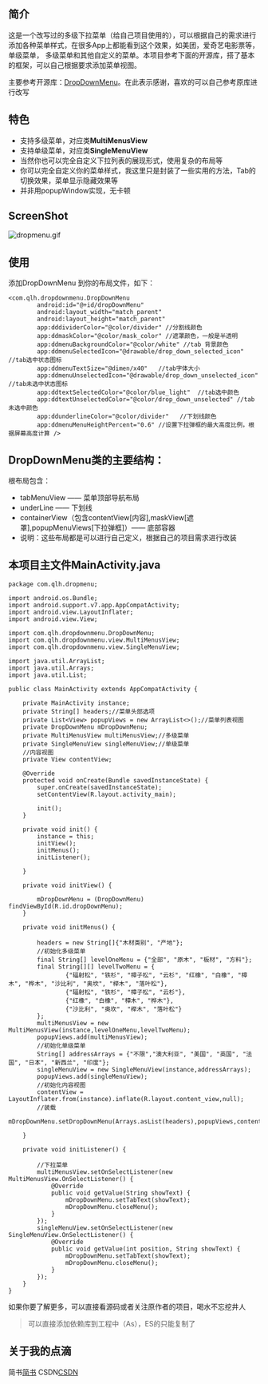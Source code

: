 ## 简介
这是一个改写过的多级下拉菜单（给自己项目使用的），可以根据自己的需求进行添加各种菜单样式，在很多App上都能看到这个效果，如美团，爱奇艺电影票等，单级菜单，
多级菜单和其他自定义的菜单。本项目参考下面的开源库，搭了基本的框架，可以自己根据要求添加菜单视图。

主要参考开源库：[DropDownMenu](https://github.com/dongjunkun/DropDownMenu)。在此表示感谢，喜欢的可以自己参考原库进行改写
## 特色
* 支持多级菜单，对应类**MultiMenusView**
* 支持单级菜单，对应类**SingleMenuView**
* 当然你也可以完全自定义下拉列表的展现形式，使用复杂的布局等
* 你可以完全自定义你的菜单样式，我这里只是封装了一些实用的方法，Tab的切换效果，菜单显示隐藏效果等
* 并非用popupWindow实现，无卡顿
## ScreenShot
![dropmenu.gif](http://note.youdao.com/yws/public/resource/7ef1d889de68ddafc07874e25cadfd57/xmlnote/8C9AEFB246474938BA5DA99FEFA087A0/10690)

## 使用
添加DropDownMenu 到你的布局文件，如下：
```
<com.qlh.dropdownmenu.DropDownMenu
        android:id="@+id/dropDownMenu"
        android:layout_width="match_parent"
        android:layout_height="match_parent"
        app:dddividerColor="@color/divider" //分割线颜色
        app:ddmaskColor="@color/mask_color" //遮罩颜色，一般是半透明
        app:ddmenuBackgroundColor="@color/white" //tab 背景颜色
        app:ddmenuSelectedIcon="@drawable/drop_down_selected_icon" //tab选中状态图标
        app:ddmenuTextSize="@dimen/x40"   //tab字体大小
        app:ddmenuUnselectedIcon="@drawable/drop_down_unselected_icon" //tab未选中状态图标
        app:ddtextSelectedColor="@color/blue_light"  //tab选中颜色
        app:ddtextUnselectedColor="@color/drop_down_unselected" //tab未选中颜色
        app:ddunderlineColor="@color/divider"   //下划线颜色
        app:ddmenuMenuHeightPercent="0.6" //设置下拉弹框的最大高度比例，根据屏幕高度计算 />
```

## DropDownMenu类的主要结构：

根布局包含：

* tabMenuView —— 菜单顶部导航布局
* underLine —— 下划线 
* containerView（包含contentView[内容],maskView[遮罩],popupMenuViews[下拉弹框]）—— 底部容器
*  说明：这些布局都是可以进行自己定义，根据自己的项目需求进行改装

## 本项目主文件MainActivity.java
```
package com.qlh.dropmenu;

import android.os.Bundle;
import android.support.v7.app.AppCompatActivity;
import android.view.LayoutInflater;
import android.view.View;

import com.qlh.dropdownmenu.DropDownMenu;
import com.qlh.dropdownmenu.view.MultiMenusView;
import com.qlh.dropdownmenu.view.SingleMenuView;

import java.util.ArrayList;
import java.util.Arrays;
import java.util.List;

public class MainActivity extends AppCompatActivity {

    private MainActivity instance;
    private String[] headers;//菜单头部选项
    private List<View> popupViews = new ArrayList<>();//菜单列表视图
    private DropDownMenu mDropDownMenu;
    private MultiMenusView multiMenusView;//多级菜单
    private SingleMenuView singleMenuView;//单级菜单
    //内容视图
    private View contentView;

    @Override
    protected void onCreate(Bundle savedInstanceState) {
        super.onCreate(savedInstanceState);
        setContentView(R.layout.activity_main);

        init();
    }

    private void init() {
        instance = this;
        initView();
        initMenus();
        initListener();

    }

    private void initView() {

        mDropDownMenu = (DropDownMenu) findViewById(R.id.dropDownMenu);
    }

    private void initMenus() {

        headers = new String[]{"木材类别", "产地"};
        //初始化多级菜单
        final String[] levelOneMenu = {"全部", "原木", "板材", "方料"};
        final String[][] levelTwoMenu = {
                {"辐射松", "铁杉", "樟子松", "云杉", "红橡", "白橡", "樟木", "桦木", "沙比利", "奥坎", "榉木", "落叶松"},
                {"辐射松", "铁杉", "樟子松", "云杉"},
                {"红橡", "白橡", "樟木", "桦木"},
                {"沙比利", "奥坎", "榉木", "落叶松"}
        };
        multiMenusView = new MultiMenusView(instance,levelOneMenu,levelTwoMenu);
        popupViews.add(multiMenusView);
        //初始化单级菜单
        String[] addressArrays = {"不限","澳大利亚", "美国", "英国", "法国", "日本", "新西兰", "印度"};
        singleMenuView = new SingleMenuView(instance,addressArrays);
        popupViews.add(singleMenuView);
        //初始化内容视图
        contentView = LayoutInflater.from(instance).inflate(R.layout.content_view,null);
        //装载
        mDropDownMenu.setDropDownMenu(Arrays.asList(headers),popupViews,contentView);

    }

    private void initListener() {

        //下拉菜单
        multiMenusView.setOnSelectListener(new MultiMenusView.OnSelectListener() {
            @Override
            public void getValue(String showText) {
                mDropDownMenu.setTabText(showText);
                mDropDownMenu.closeMenu();
            }
        });
        singleMenuView.setOnSelectListener(new SingleMenuView.OnSelectListener() {
            @Override
            public void getValue(int position, String showText) {
                mDropDownMenu.setTabText(showText);
                mDropDownMenu.closeMenu();
            }
        });
    }
}
```
如果你要了解更多，可以直接看源码或者关注原作者的项目，喝水不忘挖井人
> 可以直接添加依赖库到工程中（As），ES的只能复制了

## 关于我的点滴
简书[简书](http://www.jianshu.com/p/0a313554364b)
CSDN[CSDN](http://blog.csdn.net/wzgl708937822)
